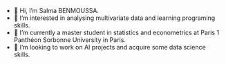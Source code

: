 - 👋 Hi, I’m Salma BENMOUSSA.
- 👀 I’m interested in analysing multivariate data and learning programing skills.
- 🌱 I’m currently a master student in statistics and econometrics at Paris 1 Panthéon Sorbonne University in Paris.
- 💞️ I’m looking to work on AI projects and acquire some data science skills. 


<!---
salma-ben/salma-ben is a ✨ special ✨ repository because its `README.md` (this file) appears on your GitHub profile.
You can click the Preview link to take a look at your changes.
--->
